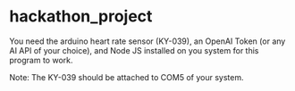 # hackathon_project
 
You need the arduino heart rate sensor (KY-039), an OpenAI Token (or any AI API of your choice), and Node JS installed on you system for this program to work. 

Note: The KY-039 should be attached to COM5 of your system.
